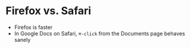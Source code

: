 # Firefox vs. Safari

- Firefox is faster
- In Google Docs on Safari, `⌘-click` from the Documents page behaves sanely
